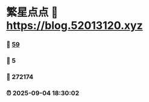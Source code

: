 # 繁星点点 :link: https://blog.52013120.xyz 
### :page_facing_up: [59](https://blog.52013120.xyz/tag.html) 
### :speech_balloon: 5 
### :hibiscus: 272174 
### :alarm_clock: 2025-09-04 18:30:02 
